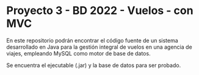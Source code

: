 # Proyecto 3 - BD 2022 - Vuelos - con MVC

En este repositorio podrán encontrar el código fuente de un sistema desarrollado en Java para la gestión integral de vuelos en una agencia de viajes, empleando MySQL como motor de base de datos.

Se encuentra el ejecutable (.jar) y la base de datos para ser probado.
